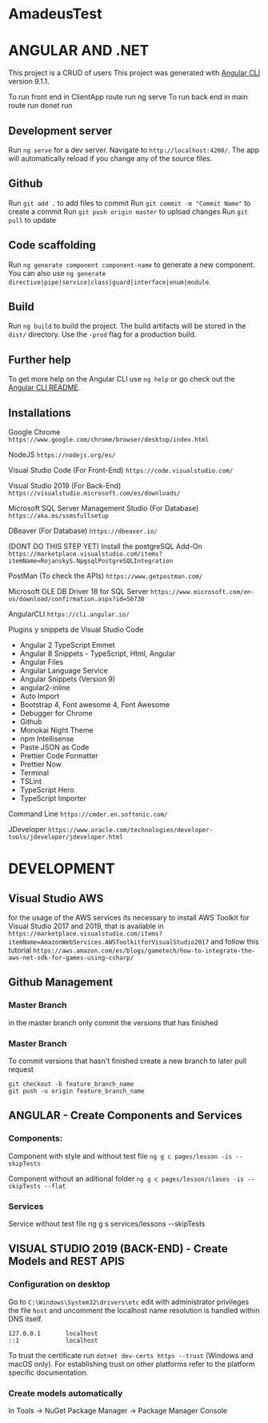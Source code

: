 # AmadeusTest
# ANGULAR AND .NET
This project is a CRUD of users
This project was generated with [Angular CLI](https://github.com/angular/angular-cli) version 9.1.1.

To run front end in ClientApp route run ng serve
To run back end in main route run donet run
## Development server

Run `ng serve` for a dev server. Navigate to `http://localhost:4200/`. The app will automatically reload if you change any of the source files.

## Github

Run `git add .` to add files to commit
Run `git commit -m "Commit Name"` to create a commit
Run `git push origin master`  to upload changes
Run `git pull` to update


## Code scaffolding

Run `ng generate component component-name` to generate a new component. You can also use `ng generate directive|pipe|service|class|guard|interface|enum|module`.

## Build

Run `ng build` to build the project. The build artifacts will be stored in the `dist/` directory. Use the `-prod` flag for a production build.


## Further help

To get more help on the Angular CLI use `ng help` or go check out the [Angular CLI README](https://github.com/angular/angular-cli/blob/master/README.md).

## Installations
Google	Chrome
`https://www.google.com/chrome/browser/desktop/index.html`

NodeJS
`https://nodejs.org/es/`

Visual	Studio	Code (For Front-End)
`https://code.visualstudio.com/`

Visual	Studio	2019 (For Back-End)
`https://visualstudio.microsoft.com/es/downloads/`

Microsoft SQL Server Management Studio (For Database)
`https://aka.ms/ssmsfullsetup`

DBeaver (For Database)
`https://dbeaver.io/`

(DONT DO THIS STEP YET) Install the postgreSQL Add-On
`https://marketplace.visualstudio.com/items?itemName=RojanskyS.NpgsqlPostgreSQLIntegration`

PostMan (To check the APIs)
`https://www.getpostman.com/`

Microsoft OLE DB Driver 18 for SQL Server
`https://www.microsoft.com/en-us/download/confirmation.aspx?id=56730`

AngularCLI
`https://cli.angular.io/`

Plugins	y	snippets	de	Visual	Studio	Code
- Angular 2 TypeScript Emmet
- Angular 8 Snippets - TypeScript, Html, Angular
- Angular Files
- Angular Language Service
- Angular Snippets (Version 9)
- angular2-inline
- Auto Import
- Bootstrap 4, Font awesome 4, Font Awesome
- Debugger for Chrome
- Github
- Monokai Night Theme
- npm Intellisense
- Paste JSON as Code
- Prettier Code Formatter
- Prettier Now
- Terminal
- TSLint
- TypeScript Hero
- TypeScript Importer

Command Line
`https://cmder.en.softonic.com/`

JDeveloper
`https://www.oracle.com/technologies/developer-tools/jdeveloper/jdeveloper.html`

# DEVELOPMENT

## Visual Studio AWS
for the usage of the AWS services its necessary to install AWS Toolkit for Visual Studio 2017 and 2019, that is available in `https://marketplace.visualstudio.com/items?itemName=AmazonWebServices.AWSToolkitforVisualStudio2017` and follow this tutorial `https://aws.amazon.com/es/blogs/gametech/how-to-integrate-the-aws-net-sdk-for-games-using-csharp/`

## Github Management

### Master Branch
in the master branch only commit the versions that has finished

### Master Branch
To commit versions that hasn't finished create a new branch to later pull request
```
git checkout -b feature_branch_name
git push -u origin feature_branch_name
```

## ANGULAR - Create Components and Services

### Components:
Component with style and without test file
`ng g c pages/lesson -is --skipTests`

Component without an aditional folder
`ng g c pages/lesson/clases -is --skipTests --flat`

### Services
Service without test file
ng g s services/lessons --skipTests

## VISUAL STUDIO 2019 (BACK-END) - Create Models and REST APIS

### Configuration on desktop

Go to `C:\Windows\System32\drivers\etc` edit with administrator privileges the file `host` and uncomment the localhost name resolution is handled within DNS itself.
```
127.0.0.1       localhost
::1             localhost
```
To trust the certificate run `dotnet dev-certs https --trust` (Windows and macOS only).
For establishing trust on other platforms refer to the platform specific documentation.

### Create models automatically
In Tools -> NuGet Package Manager -> Package Manager Console





